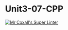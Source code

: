 # Unit3-07-CPP
[![Mr Coxall's Super Linter](https://github.com/ICS3U-Programming-Aaron-R-V-K/Unit3-07-CPP/workflows/Mr%20Coxall's%20Super%20Linter/badge.svg)](https://github.com/ICS3U-Programming-Aaron-R-V-K/Unit3-07-CPP/actions/)
